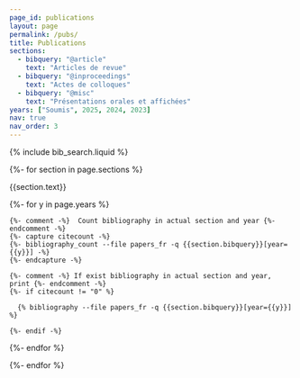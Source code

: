 ```yaml
---
page_id: publications
layout: page
permalink: /pubs/
title: Publications
sections:
  - bibquery: "@article"
    text: "Articles de revue"
  - bibquery: "@inproceedings"
    text: "Actes de colloques"
  - bibquery: "@misc"
    text: "Présentations orales et affichées"
years: ["Soumis", 2025, 2024, 2023]
nav: true
nav_order: 3
---
```


<!-- _pages/publications.md -->

<!-- Bibsearch Feature -->

{% include bib_search.liquid %}

<div class="publications">

{%- for section in page.sections %}
  <a id="{{section.text}}"></a>
  <p class="bibtitle">{{section.text}}</p>
  {%- for y in page.years %}

    {%- comment -%}  Count bibliography in actual section and year {%- endcomment -%}
    {%- capture citecount -%}
    {%- bibliography_count --file papers_fr -q {{section.bibquery}}[year={{y}}] -%}
    {%- endcapture -%}

    {%- comment -%} If exist bibliography in actual section and year, print {%- endcomment -%}
    {%- if citecount != "0" %}

      {% bibliography --file papers_fr -q {{section.bibquery}}[year={{y}}] %}

    {%- endif -%}

  {%- endfor %}

{%- endfor %}

</div>
